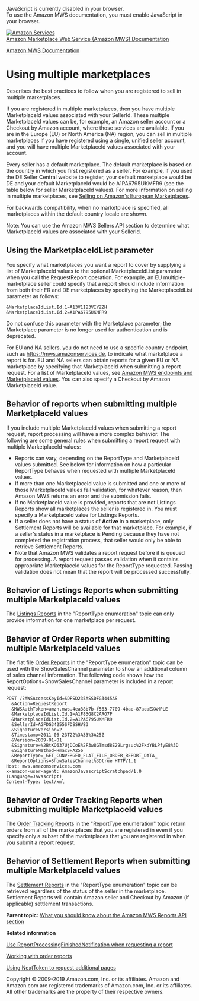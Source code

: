 <div id="MWSDX_noscript">

JavaScript is currently disabled in your browser.  
To use the Amazon MWS documentation, you must enable JavaScript in your
browser.

</div>

<div id="MWSDX_divtop">

[![Amazon
Services](https://images-na.ssl-images-amazon.com/images/G/08/mwsportal/fr_FR/amazonservices.gif
"Amazon Services")](http://services.amazon.fr)  
<span id="MWSDX_titlebar">[Amazon Marketplace Web Service (Amazon MWS)
Documentation](https://developer.amazonservices.fr/gp/mws/docs.html)</span>

</div>

<div id="MWSDX_divbottom">

<div id="MWSDX_divleft">

<div id="MWSDX_toc">

</div>

</div>

<div id="MWSDX_divright">

<div id="MWSDX_content">

<span id="MWSDX_breadcrumbs">[Amazon MWS
Documentation](https://developer.amazonservices.fr/gp/mws/docs.html)</span>

<div id="reports_using_multiple_marketplaces" class="nested0">

# Using multiple marketplaces

<div class="body">

Describes the best practices to follow when you are registered to sell
in multiple marketplaces.

If you are registered in multiple marketplaces, then you have multiple
<span class="keyword parmname">MarketplaceId</span> values associated
with your <span class="keyword parmname">SellerId</span>. These multiple
<span class="keyword parmname">MarketplaceId</span> values can be, for
example, an Amazon seller account or a <span class="ph">Checkout by
Amazon</span> account, where those services are available. If you are in
the Europe (EU) or North America (NA) region, you can sell in multiple
marketplaces if you have registered using a single, unified seller
account, and you will have multiple
<span class="keyword parmname">MarketplaceId</span> values associated
with your account.

Every seller has a default marketplace. The default marketplace is based
on the country in which you first registered as a seller. For example,
if you used the DE Seller Central website to register, your default
marketplace would be DE and your default
<span class="keyword parmname">MarketplaceId</span> would be
A1PA6795UKMFR9 (see the table below for seller
<span class="keyword parmname">MarketplaceId</span> values). For more
information on selling in multiple marketplaces, see [Selling on
Amazon's European
Marketplaces](https://sellercentral-europe.amazon.com/gp/help/200671260).

For backwards compatibility, when no marketplace is specified, all
marketplaces within the default country locale are shown.

<div class="note note">

<span class="notetitle">Note:</span> You can use the
<span class="ph">Amazon MWS</span> <span class="ph">Sellers API
section</span> to determine what
<span class="keyword parmname">MarketplaceId</span> values are
associated with your
<span class="keyword parmname">SellerId</span>.

</div>

<div class="section">

## Using the <span class="keyword parmname">MarketplaceIdList</span> parameter

You specify what marketplaces you want a report to cover by supplying a
list of <span class="keyword parmname">MarketplaceId</span> values to
the optional <span class="keyword parmname">MarketplaceIdList</span>
parameter when you call the
<span class="keyword apiname">RequestReport</span> operation. For
example, an EU multiple-marketplace seller could specify that a report
should include information from both their FR and DE marketplaces by
specifying the <span class="keyword parmname">MarketplaceIdList</span>
parameter as follows:

``` pre codeblock
&MarketplaceIdList.Id.1=A13V1IB3VIYZZH
&MarketplaceIdList.Id.2=A1PA6795UKMFR9
```

Do not confuse this parameter with the
<span class="keyword parmname">Marketplace</span> parameter; the
<span class="keyword parmname">Marketplace</span> parameter is no longer
used for authentication and is deprecated.

For EU and NA sellers, you do not need to use a specific country
endpoint, such as https://mws.amazonservices.de, to indicate what
marketplace a report is for. EU and NA sellers can obtain reports for a
given EU or NA marketplace by specifying that
<span class="keyword parmname">MarketplaceId</span> when submitting a
report request. For a list of
<span class="keyword parmname">MarketplaceId</span> values, see [Amazon
MWS endpoints and MarketplaceId values](../dev_guide/DG_Endpoints.html).
You can also specify a <span class="ph">Checkout by Amazon</span>
<span class="keyword parmname">MarketplaceId</span>
value.

</div>

<div class="section">

## Behavior of reports when submitting multiple <span class="keyword parmname">MarketplaceId</span> values

If you include multiple
<span class="keyword parmname">MarketplaceId</span> values when
submitting a report request, report processing will have a more complex
behavior. The following are some general rules when submitting a report
request with multiple
<span class="keyword parmname">MarketplaceId</span> values:

  - Reports can vary, depending on the
    <span class="keyword apiname">ReportType</span> and
    <span class="keyword parmname">MarketplaceId</span> values
    submitted. See below for information on how a particular
    <span class="keyword apiname">ReportType</span> behaves when
    requested with multiple
    <span class="keyword parmname">MarketplaceId</span> values.
  - If more than one <span class="keyword parmname">MarketplaceId</span>
    value is submitted and one or more of those
    <span class="keyword parmname">MarketplaceId</span> values fail
    validation, for whatever reason, then <span class="ph">Amazon
    MWS</span> returns an error and the submission fails.
  - If no <span class="keyword parmname">MarketplaceId</span> value is
    provided, reports that are not Listings Reports show all
    marketplaces the seller is registered in. You must specify a
    <span class="keyword parmname">MarketplaceId</span> value for
    Listings Reports.
  - If a seller does not have a status of **Active** in a marketplace,
    only Settlement Reports will be available for that marketplace. For
    example, if a seller's status in a marketplace is Pending because
    they have not completed the registration process, that seller would
    only be able to retrieve Settlement Reports.
  - Note that <span class="ph">Amazon MWS</span> validates a report
    request before it is queued for processing. A report request passes
    validation when it contains appropriate
    <span class="keyword parmname">MarketplaceId</span> values for the
    <span class="keyword apiname">ReportType</span> requested. Passing
    validation does not mean that the report will be processed
    successfully.

</div>

<div class="section">

## Behavior of Listings Reports when submitting multiple <span class="keyword parmname">MarketplaceId</span> values

The [Listings
Reports](Reports_ReportType.html#ReportTypeCategories__ListingsReports)
in the "ReportType enumeration" topic can only provide information for
one marketplace per
request.

</div>

<div class="section">

## Behavior of Order Reports when submitting multiple <span class="keyword parmname">MarketplaceId</span> values

The flat file [Order
Reports](Reports_ReportType.html#ReportTypeCategories__OrderReports) in
the "ReportType enumeration" topic can be used with the
<span class="keyword parmname">ShowSalesChannel</span> parameter to show
an additional column of sales channel information. The following code
shows how the
<span class="keyword parmname">ReportOptions=ShowSalesChannel</span>
parameter is included in a report request:

``` pre codeblock
POST /?AWSAccessKeyId=SDFSD235ASSDFG3445AS
  &Action=RequestReport
  &MWSAuthToken=amzn.mws.4ea38b7b-f563-7709-4bae-87aeaEXAMPLE
  &MarketplaceIdList.Id.1=A1F83G8C2ARO7P
  &MarketplaceIdList.Id.2=A1PA6795UKMFR9
  &SellerId=AGFDG34255SFDSSHV83
  &SignatureVersion=2
  &Timestamp=2011-06-23T22%3A33%3A25Z
  &Version=2009-01-01
  &Signature=%2BtKQ637UjDCoE%2F3w8GTmsd8E29Lrgsuc%2FkdYBLPfyE8%3D
  &SignatureMethod=HmacSHA256
  &ReportType=_GET_CONVERGED_FLAT_FILE_ORDER_REPORT_DATA_
  &ReportOptions=ShowSalesChannel%3Dtrue HTTP/1.1
Host: mws.amazonservices.com
x-amazon-user-agent: AmazonJavascriptScratchpad/1.0 (Language=Javascript)
Content-Type: text/xml
```

</div>

<div class="section">

## Behavior of Order Tracking Reports when submitting multiple <span class="keyword parmname">MarketplaceId</span> values

The [Order Tracking
Reports](Reports_ReportType.html#ReportTypeCategories__OrderTrackingReports)
in the "ReportType enumeration" topic return orders from all of the
marketplaces that you are registered in even if you specify only a
subset of the marketplaces that you are registered in when you submit a
report
request.

</div>

<div class="section">

## Behavior of Settlement Reports when submitting multiple <span class="keyword parmname">MarketplaceId</span> values

The [Settlement
Reports](Reports_ReportType.html#ReportTypeCategories__SettlementReports)
in the "ReportType enumeration" topic can be retrieved regardless of the
status of the seller in the marketplace. Settlement Reports will contain
Amazon seller and <span class="ph">Checkout by Amazon</span> (if
applicable) settlement transactions.

</div>

</div>

<div class="related-links">

<div class="familylinks">

<div class="parentlink">

**Parent topic:** [What you should know about the Amazon MWS Reports API
section](../reports/Reports_Overview.html)

</div>

</div>

<div class="relinfo">

**Related information**  

<div>

[Use ReportProcessingFinishedNotification when requesting a
report](../reports/Reports_UseReportProcessingFinished.html)

</div>

<div>

[Working with order
reports](../reports/Reports_WorkingWithOrderReports.html "Describes how to schedule and manage order reports.")

</div>

<div>

[Using NextToken to request additional
pages](../reports/Reports_UsingNextToken.html "Describes how to use the NextToken to receive more response elements than the maximum number of response elements allowed by an operation.")

</div>

</div>

</div>

</div>

<div id="MWSDX_footer">

Copyright © 2009-2019 Amazon.com, Inc. or its affiliates. Amazon and
Amazon.com are registered trademarks of Amazon.com, Inc. or its
affiliates. All other trademarks are the property of their respective
owners.

</div>

</div>

</div>

<div style="clear: both;">

</div>

</div>
